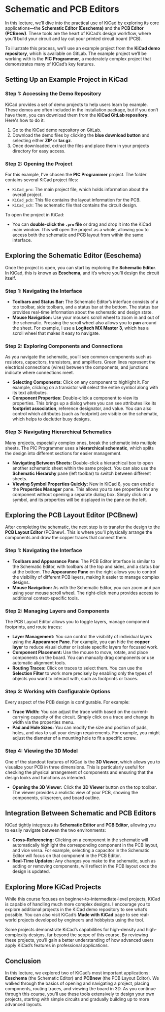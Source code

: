 # Schematic and PCB Editors

In this lecture, we’ll dive into the practical use of KiCad by exploring its core applications—the **Schematic Editor (Eeschema)** and the **PCB Editor (PCBnew)**. These tools are the heart of KiCad’s design workflow, where you’ll build your circuit and lay out your printed circuit board (PCB).

To illustrate this process, we’ll use an example project from the **KiCad demo repository**, which is available on GitLab. The example project we’ll be working with is the **PIC Programmer**, a moderately complex project that demonstrates many of KiCad’s key features.

## Setting Up an Example Project in KiCad

### Step 1: Accessing the Demo Repository

KiCad provides a set of demo projects to help users learn by example. These demos are often included in the installation package, but if you don’t have them, you can download them from the **KiCad GitLab repository**. Here's how to do it:
1. Go to the KiCad demo repository on GitLab.
2. Download the demo files by clicking the **blue download button** and selecting either **ZIP** or **tar.gz**.
3. Once downloaded, extract the files and place them in your projects directory for easy access.

### Step 2: Opening the Project

For this example, I’ve chosen the **PIC Programmer** project. The folder contains several KiCad project files:
- `KiCad_pro`: The main project file, which holds information about the overall project.
- `KiCad_pcb`: This file contains the layout information for the PCB.
- `KiCad_sch`: The schematic file that contains the circuit design.

To open the project in KiCad:
- You can **double-click the `.pro` file** or drag and drop it into the KiCad main window. This will open the project as a whole, allowing you to access both the schematic and PCB layout from within the same interface.



## Exploring the Schematic Editor (Eeschema)

Once the project is open, you can start by exploring the **Schematic Editor**. In KiCad, this is known as **Eeschema**, and it’s where you’ll design the circuit itself.

### Step 1: Navigating the Interface

- **Toolbars and Status Bar:** The Schematic Editor’s interface consists of a top toolbar, side toolbars, and a status bar at the bottom. The status bar provides real-time information about the schematic and design state.
- **Mouse Navigation:** Use your mouse’s scroll wheel to zoom in and out of the schematic. Pressing the scroll wheel also allows you to **pan** around the sheet. For example, I use a **Logitech MX Master 3**, which has a scroll wheel that makes it easy to navigate.

### Step 2: Exploring Components and Connections

As you navigate the schematic, you’ll see common components such as resistors, capacitors, transistors, and amplifiers. Green lines represent the electrical connections (wires) between the components, and junctions indicate where connections meet.

- **Selecting Components:** Click on any component to highlight it. For example, clicking on a transistor will select the entire symbol along with its text attributes.
- **Component Properties:** Double-click a component to view its properties. This brings up a dialog where you can see attributes like its **footprint association**, reference designator, and value. You can also control which attributes (such as footprint) are visible on the schematic, which helps to declutter busy designs.

### Step 3: Navigating Hierarchical Schematics

Many projects, especially complex ones, break the schematic into multiple sheets. The PIC Programmer uses a **hierarchical schematic**, which splits the design into different sections for easier management.

- **Navigating Between Sheets:** Double-click a hierarchical box to open another schematic sheet within the same project. You can also use the **Schematic Hierarchy** pane (left toolbar) to switch between different sheets.
- **Viewing Symbol Properties Quickly:** New in KiCad 8, you can enable the **Properties Manager** pane. This allows you to see properties for any component without opening a separate dialog box. Simply click on a symbol, and its properties will be displayed in the pane on the left.

## Exploring the PCB Layout Editor (PCBnew)

After completing the schematic, the next step is to transfer the design to the **PCB Layout Editor** (PCBnew). This is where you’ll physically arrange the components and draw the copper traces that connect them.

### Step 1: Navigating the Interface

- **Toolbars and Appearance Pane:** The PCB Editor interface is similar to the Schematic Editor, with toolbars at the top and sides, and a status bar at the bottom. The **Appearance Pane** on the right allows you to control the visibility of different PCB layers, making it easier to manage complex designs.
- **Mouse Navigation:** As with the Schematic Editor, you can zoom and pan using your mouse scroll wheel. The right-click menu provides access to additional context-specific tools.

### Step 2: Managing Layers and Components

The PCB Layout Editor allows you to toggle layers, manage component footprints, and route traces:
- **Layer Management:** You can control the visibility of individual layers using the **Appearance Pane**. For example, you can hide the **copper layer** to reduce visual clutter or isolate specific layers for focused work.
- **Component Placement:** Use the mouse to move, rotate, and place components on the board. You can manually drag components or use automatic alignment tools.
- **Routing Traces:** Click on traces to select them. You can use the **Selection Filter** to work more precisely by enabling only the types of objects you want to interact with, such as footprints or traces.

### Step 3: Working with Configurable Options

Every aspect of the PCB design is configurable. For example:
- **Trace Width:** You can adjust the trace width based on the current-carrying capacity of the circuit. Simply click on a trace and change its width via the properties menu.
- **Pad and Hole Sizes:** You can modify the size and position of pads, holes, and vias to suit your design requirements. For example, you might adjust the diameter of a mounting hole to fit a specific screw.

### Step 4: Viewing the 3D Model

One of the standout features of KiCad is the **3D Viewer**, which allows you to visualize your PCB in three dimensions. This is particularly useful for checking the physical arrangement of components and ensuring that the design looks and functions as intended.

- **Opening the 3D Viewer:** Click the **3D Viewer** button on the top toolbar. The viewer provides a realistic view of your PCB, showing the components, silkscreen, and board outline.



## Integration Between Schematic and PCB Editors

KiCad tightly integrates its **Schematic Editor** and **PCB Editor**, allowing you to easily navigate between the two environments:
- **Cross-Referencing:** Clicking on a component in the schematic will automatically highlight the corresponding component in the PCB layout, and vice versa. For example, selecting a capacitor in the Schematic Editor will focus on that component in the PCB Editor.
- **Real-Time Updates:** Any changes you make to the schematic, such as adding or removing components, will reflect in the PCB layout once the design is updated.



## Exploring More KiCad Projects

While this course focuses on beginner-to-intermediate-level projects, KiCad is capable of handling much more complex designs. I encourage you to explore additional projects in the KiCad demo repository to see what’s possible. You can also visit KiCad’s **Made with KiCad** page to see real-world projects developed by engineers and hobbyists using the tool.

Some projects demonstrate KiCad’s capabilities for high-density and high-complexity designs, far beyond the scope of this course. By reviewing these projects, you’ll gain a better understanding of how advanced users apply KiCad’s features in professional applications.



## Conclusion

In this lecture, we explored two of KiCad’s most important applications: **Eeschema** (the Schematic Editor) and **PCBnew** (the PCB Layout Editor). We walked through the basics of opening and navigating a project, placing components, routing traces, and viewing the board in 3D. As you continue through this course, you’ll use these tools extensively to design your own projects, starting with simple circuits and gradually building up to more advanced layouts.